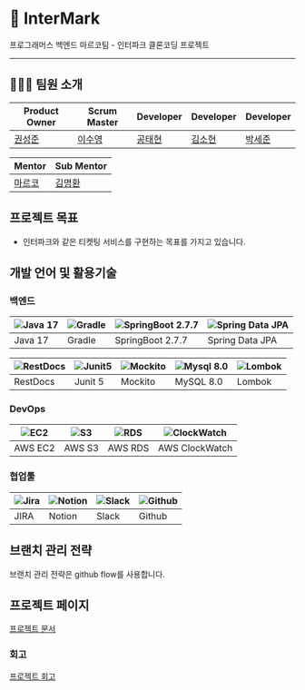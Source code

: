 # 🎫 InterMark
  
프로그래머스 백엔드 마르코팀 - 인터파크 클론코딩 프로젝트

---

## 🧑‍🤝‍🧑 팀원 소개

| Product Owner | Scrum Master | Developer | Developer | Developer |
|------------|-----------|-----------|------|------|
| [권성준](https://github.com/Seongjun-Kwon)       | [이수영](https://github.com/twotwobread)     | [공태현](https://github.com/rhdtn311)     | [김소현](https://github.com/thguss)    | [박세준](https://github.com/park-se-jun) |
  
| Mentor | Sub Mentor |
|--------|------------|
| [마르코](https://github.com/ksy90101) | [김명환](https://github.com/samkimuel) |

## 프로젝트 목표

- 인터파크와 같은 티켓팅 서비스를 구현하는 목표를 가지고 있습니다.

## 개발 언어 및 활용기술

### 백엔드 
| ![Java 17]() | ![Gradle]() | ![SpringBoot 2.7.7]() | ![Spring Data JPA]() |
|----------------------------|------------------------------|------------------------------------------|--------------------------|
| Java 17                    | Gradle                        | SpringBoot 2.7.7                              | Spring Data JPA    |

| ![RestDocs](image/be/restdocs.png) | ![Junit5](image/be/junit.png) | ![Mockito](image/be/mockito.png) | ![Mysql 8.0]() | ![Lombok]() |
|------------------------------------|------------------------------|----------------------------------|------------------------------|------------------------------|
| RestDocs                    | Junit 5                      | Mockito                          | MySQL 8.0                      | Lombok                      |
### DevOps
| ![EC2](image/devops/ec2.png) | ![S3](image/devops/s3.png) | ![RDS](image/devops/rds.png) | ![ClockWatch](image/devops/rds.png) |
|------------------------------|----------------------------|------------------------------|------------------------------|
| AWS EC2                      | AWS S3                     | AWS RDS                      | AWS ClockWatch                      |

### 협업툴
| ![Jira](image/work/jira.png) | ![Notion](image/work/notion.png) | ![Slack](image/work/slack.png) | ![Github](image/work/github.png) |
|------------------------------|----------------------------------|--------------------------------|----------------------------------|
| JIRA                         | Notion                           | Slack                          | Github                           |

## 브랜치 관리 전략
브랜치 관리 전략은 github flow를 사용합니다.

## 프로젝트 페이지
[프로젝트 문서](https://www.notion.so/backend-devcourse/InterMark-73ab5e5458ce4955bb30c0f0e1b9c779)

### 회고
[프로젝트 회고](https://www.notion.so/backend-devcourse/09f71362f6954e88add62594a385358b)
